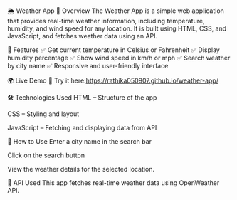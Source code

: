 🌦 Weather App
📌 Overview
The Weather App is a simple web application that provides real-time weather information, including temperature, humidity, and wind speed for any location. It is built using HTML, CSS, and JavaScript, and fetches weather data using an API.

🎯 Features
✅ Get current temperature in Celsius or Fahrenheit
✅ Display humidity percentage
✅ Show wind speed in km/h or mph
✅ Search weather by city name
✅ Responsive and user-friendly interface

🌍 Live Demo
🔗 Try it here:https://rathika050907.github.io/weather-app/

🛠 Technologies Used
HTML – Structure of the app

CSS – Styling and layout

JavaScript – Fetching and displaying data from API

🚀 How to Use
Enter a city name in the search bar

Click on the search button

View the weather details for the selected location.

📌 API Used
This app fetches real-time weather data using OpenWeather API.
